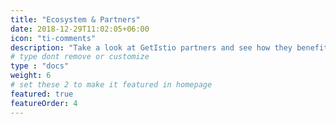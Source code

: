 ```yaml
---
title: "Ecosystem & Partners"
date: 2018-12-29T11:02:05+06:00
icon: "ti-comments"
description: "Take a look at GetIstio partners and see how they benefit from it."
# type dont remove or customize
type : "docs"
weight: 6
# set these 2 to make it featured in homepage
featured: true
featureOrder: 4
---
```

